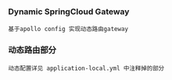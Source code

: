

### Dynamic SpringCloud Gateway

    基于apollo config 实现动态路由gateway


### 动态路由部分

    动态配置详见 application-local.yml 中注释掉的部分